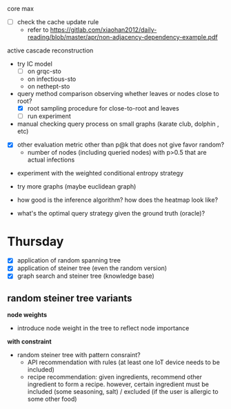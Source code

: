 core max

- [ ] check the cache update rule
  - refer to https://gitlab.com/xiaohan2012/daily-reading/blob/master/apr/non-adjacency-dependency-example.pdf

active cascade reconstruction

- try IC model
  - [ ] on grqc-sto
  - on infectious-sto
  - on nethept-sto
- query method comparison observing whether leaves or nodes close to root?
  - [X] root sampling procedure for close-to-root and leaves
  - [ ] run experiment
- manual checking query process on small graphs (karate club, dolphin , etc)
- [X] other evaluation metric other than p@k that does not give favor random?
  - number of nodes (including queried nodes) with p>0.5 that are actual infections
- experiment with the weighted conditional entropy strategy

- try more graphs (maybe euclidean graph)

- how good is the inference algorithm? how does the heatmap look like?
- what's the optimal query strategy given the ground truth (oracle)?


# Thursday

- [X] application of random spanning tree
- [X] application of steiner tree (even the random version)
- [X] graph search and steiner tree (knowledge base)

## random steiner tree variants

**node weights**

- introduce node weight in the tree to reflect node importance

**with constraint**

- random steiner tree with pattern consraint? 
  - API recommendation with rules (at least one IoT device needs to be included)
  - recipe recommendation: given ingredients, recommend other ingredient to form a recipe. however, certain ingredient must be included (some seasoning, salt) / excluded (if the user is allergic to some other food)

